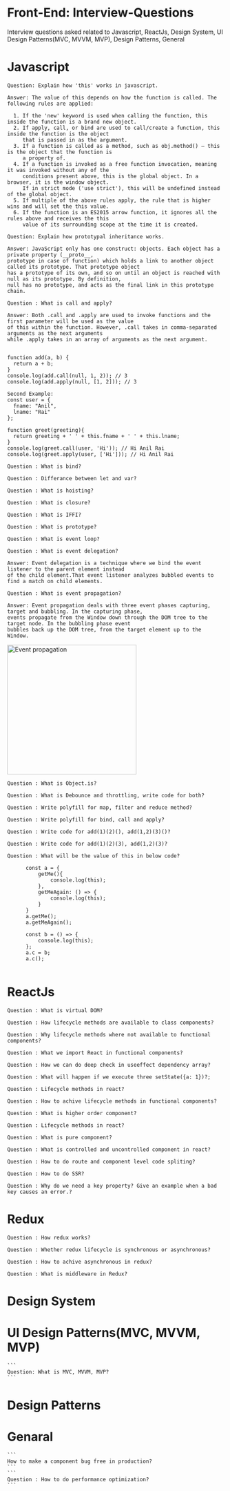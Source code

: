 # Front-End: Interview-Questions
Interview questions asked related to Javascript, ReactJs, Design System, UI Design Patterns(MVC, MVVM, MVP), Design Patterns, General

# Javascript
  ```
  Question: Explain how 'this' works in javascript.
  
  Answer: The value of this depends on how the function is called. The following rules are applied:
  
    1. If the 'new' keyword is used when calling the function, this inside the function is a brand new object.
    2. If apply, call, or bind are used to call/create a function, this inside the function is the object
       that is passed in as the argument.
    3. If a function is called as a method, such as obj.method() — this is the object that the function is 
       a property of.
    4. If a function is invoked as a free function invocation, meaning it was invoked without any of the 
       conditions present above, this is the global object. In a browser, it is the window object.
       If in strict mode ('use strict'), this will be undefined instead of the global object.
    5. If multiple of the above rules apply, the rule that is higher wins and will set the this value.
    6. If the function is an ES2015 arrow function, it ignores all the rules above and receives the this
       value of its surrounding scope at the time it is created.
  ```
  ```
  Question: Explain how prototypal inheritance works.
  
  Answer: JavaScript only has one construct: objects. Each object has a private property (__proto__, 
  prototype in case of function) which holds a link to another object called its prototype. That prototype object 
  has a prototype of its own, and so on until an object is reached with null as its prototype. By definition, 
  null has no prototype, and acts as the final link in this prototype chain.
  ```
  ```
  Question : What is call and apply?
  
  Answer: Both .call and .apply are used to invoke functions and the first parameter will be used as the value
  of this within the function. However, .call takes in comma-separated arguments as the next arguments 
  while .apply takes in an array of arguments as the next argument. 
  
  
  function add(a, b) {
    return a + b;
  }
  console.log(add.call(null, 1, 2)); // 3
  console.log(add.apply(null, [1, 2])); // 3
  
  Second Example:
  const user = {
  	fname: "Anil",
	lname: "Rai"
  };
  
  function greet(greeting){
  	return greeting + ' ' + this.fname + ' ' + this.lname;
  }
  console.log(greet.call(user, 'Hi')); // Hi Anil Rai
  console.log(greet.apply(user, ['Hi'])); // Hi Anil Rai
  ```
  ```
  Question : What is bind?
  ```
  ```
  Question : Differance between let and var?
  ```
  ```
  Question : What is hoisting?
  ```
  ```
  Question : What is closure?
  ```
  ```
  Question : What is IFFI?
  ```
  ```
  Question : What is prototype?
  ```
  ```
  Question : What is event loop?
  ```
  ```
  Question : What is event delegation?
  
  Answer: Event delegation is a technique where we bind the event listener to the parent element instead
  of the child element.That event listener analyzes bubbled events to find a match on child elements.
  ```
  ```
  Question : What is event propagation?
  
  Answer: Event propagation deals with three event phases capturing, target and bubbling. In the capturing phase,
  events propagate from the Window down through the DOM tree to the target node. In the bubbling phase event 
  bubbles back up the DOM tree, from the target element up to the Window.
  ```
  <img width="300" alt="Event propagation" src="https://user-images.githubusercontent.com/4344538/93660959-aaae0080-fa71-11ea-8977-e01ddfcf0231.png">
  
  ```
  Question : What is Object.is?
  ```
  ```
  Question : What is Debounce and throttling, write code for both?
  ```
  ```
  Question : Write polyfill for map, filter and reduce method?
  ```
  ```
  Question : Write polyfill for bind, call and apply?
  ```
  ```
  Question : Write code for add(1)(2)(), add(1,2)(3)()?
  ```
  ```
  Question : Write code for add(1)(2)(3), add(1,2)(3)?
  ```
  ```
  Question : What will be the value of this in below code?
	
		const a = {
			getMe(){
				console.log(this);
			},
			getMeAgain: () => {
				console.log(this);	
			}
		}
		a.getMe();
		a.getMeAgain();
		
		const b = () => {
			console.log(this);
		};
		a.c = b;
		a.c();
	
  ```
# ReactJs
  ```
  Question : What is virtual DOM?
  ```
  ```
  Question : How lifecycle methods are available to class components?
  ```
  ```
  Question : Why lifecycle methods where not available to functional components?
  ```
  ```
  Question : What we import React in functional components?
  ```
  ```
  Question : How we can do deep check in useeffect dependency array?
  ```
  ```
  Question : What will happen if we execute three setState({a: 1})?;
  ```
  ```
  Question : Lifecycle methods in react?
  ```
  ```
  Question : How to achive lifecycle methods in functional components?
  ```
  ```
  Question : What is higher order component?
  ```
  ```
  Question : Lifecycle methods in react?
  ```
  ```
  Question : What is pure component?
  ```
  ```
  Question : What is controlled and uncontrolled component in react?
  ```
  ```
  Question : How to do route and component level code spliting?
  ```
  ```
  Question : How to do SSR?
  ```
  ```
  Question : Why do we need a key property? Give an example when a bad key causes an error.?
  ```
# Redux
 ```
 Question : How redux works?
 ```
 ```
 Question : Whether redux lifecycle is synchronous or asynchronous?
 ```
 ```
 Question : How to achive asynchronous in redux?
 ```
 ```
 Question : What is middleware in Redux?
 ```

# Design System

# UI Design Patterns(MVC, MVVM, MVP)
	```
	Question: What is MVC, MVVM, MVP?
	```

# Design Patterns

# Genaral
	```
	How to make a component bug free in production?
	```
	```
  	Question : How to do performance optimization?
  	```

